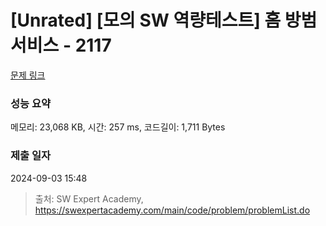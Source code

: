# [Unrated] [모의 SW 역량테스트] 홈 방범 서비스 - 2117 

[문제 링크](https://swexpertacademy.com/main/code/problem/problemDetail.do?contestProbId=AV5V61LqAf8DFAWu) 

### 성능 요약

메모리: 23,068 KB, 시간: 257 ms, 코드길이: 1,711 Bytes

### 제출 일자

2024-09-03 15:48



> 출처: SW Expert Academy, https://swexpertacademy.com/main/code/problem/problemList.do